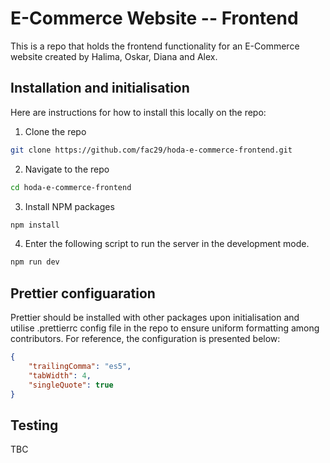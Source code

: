 # E-Commerce Website -- Frontend

This is a repo that holds the frontend functionality for an E-Commerce website created by Halima, Oskar, Diana and Alex.

## Installation and initialisation

Here are instructions for how to install this locally on the repo:

1. Clone the repo

``` bash
git clone https://github.com/fac29/hoda-e-commerce-frontend.git
```

2. Navigate to the repo

``` bash
cd hoda-e-commerce-frontend
```

3. Install NPM packages

``` bash
npm install
```

4. Enter the following script to run the server in the development mode.

```bash
npm run dev
```
## Prettier configuaration

Prettier should be installed with other packages upon initialisation and utilise .prettierrc config file in the repo to ensure uniform formatting among contributors. For reference, the configuration is presented below:

```json
{
    "trailingComma": "es5",
    "tabWidth": 4,
    "singleQuote": true
}
```

## Testing

TBC
